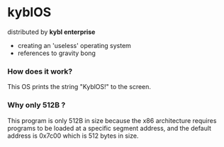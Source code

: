 # kyblOS
distributed by **kybl enterprise**
 - creating an 'useless' operating system
 - references to gravity bong 
 
 
### How does it work?
This OS prints the string "KyblOS!" to the screen.

### Why only 512B ?
This program is only 512B in size because the x86 architecture requires programs to be loaded at a specific segment address, and the default address is 0x7c00 which is 512 bytes in size.
